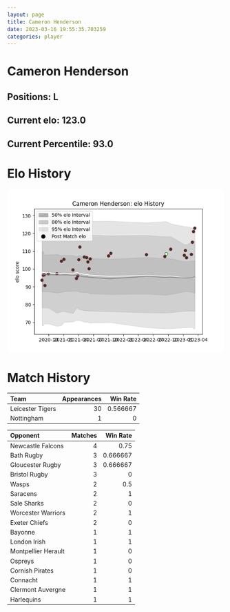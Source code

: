```yaml
---  
layout: page  
title: Cameron Henderson  
date: 2023-03-16 19:55:35.703259  
categories: player  
---
```

# Cameron Henderson

## Positions: L

## Current elo: 123.0

## Current Percentile: 93.0

# Elo History


![elo history](history_CameronHenderson.png)
# Match History


| Team             |   Appearances |   Win Rate |
|:-----------------|--------------:|-----------:|
| Leicester Tigers |            30 |   0.566667 |
| Nottingham       |             1 |   0        |

| Opponent            |   Matches |   Win Rate |
|:--------------------|----------:|-----------:|
| Newcastle Falcons   |         4 |   0.75     |
| Bath Rugby          |         3 |   0.666667 |
| Gloucester Rugby    |         3 |   0.666667 |
| Bristol Rugby       |         3 |   0        |
| Wasps               |         2 |   0.5      |
| Saracens            |         2 |   1        |
| Sale Sharks         |         2 |   0        |
| Worcester Warriors  |         2 |   1        |
| Exeter Chiefs       |         2 |   0        |
| Bayonne             |         1 |   1        |
| London Irish        |         1 |   1        |
| Montpellier Herault |         1 |   0        |
| Ospreys             |         1 |   0        |
| Cornish Pirates     |         1 |   0        |
| Connacht            |         1 |   1        |
| Clermont Auvergne   |         1 |   1        |
| Harlequins          |         1 |   1        |